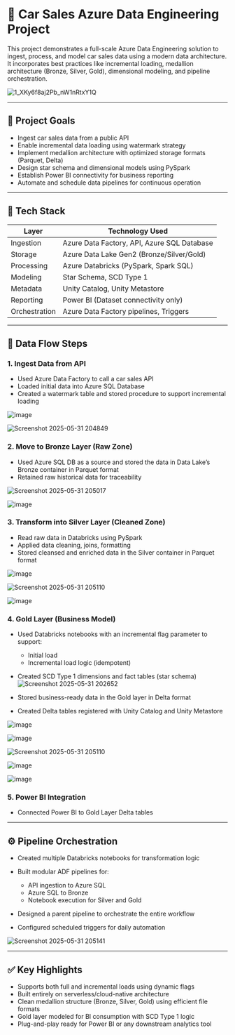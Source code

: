 # 🚗 Car Sales Azure Data Engineering Project

This project demonstrates a full-scale Azure Data Engineering solution to ingest, process, and model car sales data using a modern data architecture. It incorporates best practices like incremental loading, medallion architecture (Bronze, Silver, Gold), dimensional modeling, and pipeline orchestration.

![1_XKy6f8aj2Pb_nW1nRtxY1Q](https://github.com/user-attachments/assets/7a25733e-08b4-4acf-a33a-e2c7dc28ffe3)

---

## 📌 Project Goals

* Ingest car sales data from a public API
* Enable incremental data loading using watermark strategy
* Implement medallion architecture with optimized storage formats (Parquet, Delta)
* Design star schema and dimensional models using PySpark
* Establish Power BI connectivity for business reporting
* Automate and schedule data pipelines for continuous operation

---


## 🧰 Tech Stack

| Layer         | Technology Used                             |
| ------------- | ------------------------------------------- |
| Ingestion     | Azure Data Factory, API, Azure SQL Database |
| Storage       | Azure Data Lake Gen2 (Bronze/Silver/Gold)   |
| Processing    | Azure Databricks (PySpark, Spark SQL)       |
| Modeling      | Star Schema, SCD Type 1                     |
| Metadata      | Unity Catalog, Unity Metastore              |
| Reporting     | Power BI (Dataset connectivity only)        |
| Orchestration | Azure Data Factory pipelines, Triggers      |

---

## 🔄 Data Flow Steps

### 1. Ingest Data from API

* Used Azure Data Factory to call a car sales API
* Loaded initial data into Azure SQL Database
* Created a watermark table and stored procedure to support incremental loading

![image](https://github.com/user-attachments/assets/d741ae2d-f037-4c6a-8c6f-5b6cec7d2bcd)



![Screenshot 2025-05-31 204849](https://github.com/user-attachments/assets/fa0ad26f-ffce-4287-bb5d-a1b6767ca88e)


### 2. Move to Bronze Layer (Raw Zone)

* Used Azure SQL DB as a source and stored the data in Data Lake’s Bronze container in Parquet format
* Retained raw historical data for traceability


![Screenshot 2025-05-31 205017](https://github.com/user-attachments/assets/ef06f450-0839-4256-a6cc-7b39de82d53f)

![image](https://github.com/user-attachments/assets/d07e341d-2110-4d89-99e0-e788bebd52ef)



### 3. Transform into Silver Layer (Cleaned Zone)

* Read raw data in Databricks using PySpark
* Applied data cleaning, joins, formatting
* Stored cleansed and enriched data in the Silver container in Parquet format

![image](https://github.com/user-attachments/assets/ee0cd41b-c552-4108-98e8-bc0040d9901d)


![Screenshot 2025-05-31 205110](https://github.com/user-attachments/assets/34749db8-1c52-4465-a0c8-5600ef37a8a7)

![image](https://github.com/user-attachments/assets/e2171aa9-8cb6-4db3-8378-c23dc0b13e5d)


### 4. Gold Layer (Business Model)

* Used Databricks notebooks with an incremental flag parameter to support:

  * Initial load
  * Incremental load logic (idempotent)
* Created SCD Type 1 dimensions and fact tables (star schema)
![Screenshot 2025-05-31 202652](https://github.com/user-attachments/assets/c4d876b9-1762-4650-8766-38540b5b7afa)
* Stored business-ready data in the Gold layer in Delta format
* Created Delta tables registered with Unity Catalog and Unity Metastore

![image](https://github.com/user-attachments/assets/bb13e1bc-0a86-447b-a179-fd8cad3624af)

![image](https://github.com/user-attachments/assets/54e1fbc7-ac96-44f4-bdb1-70a1c8ce73f6)


![Screenshot 2025-05-31 205110](https://github.com/user-attachments/assets/cca0934b-2801-40ff-96da-f40e987ca8cf)

![image](https://github.com/user-attachments/assets/e6b5dc98-a8ef-48ec-9385-89f3920d69b3)

![image](https://github.com/user-attachments/assets/82718d6f-e3b4-4e90-ad75-0186426a7fe4)






### 5. Power BI Integration

* Connected Power BI to Gold Layer Delta tables

---

## ⚙️ Pipeline Orchestration

* Created multiple Databricks notebooks for transformation logic
* Built modular ADF pipelines for:

  * API ingestion to Azure SQL
  * Azure SQL to Bronze
  * Notebook execution for Silver and Gold
* Designed a parent pipeline to orchestrate the entire workflow
* Configured scheduled triggers for daily automation


![Screenshot 2025-05-31 205141](https://github.com/user-attachments/assets/45ebe294-6f3d-4ef5-ba7c-9a8dfc9783a2)

---

## ✅ Key Highlights

* Supports both full and incremental loads using dynamic flags
* Built entirely on serverless/cloud-native architecture
* Clean medallion structure (Bronze, Silver, Gold) using efficient file formats
* Gold layer modeled for BI consumption with SCD Type 1 logic
* Plug-and-play ready for Power BI or any downstream analytics tool




